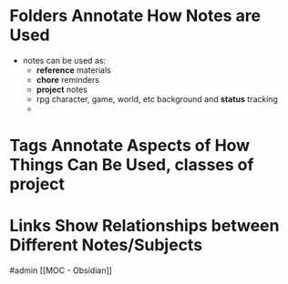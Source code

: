 # Folders Annotate How Notes are Used
* notes can be used as:
	* **reference** materials
	* **chore** reminders
	* **project** notes
	* rpg character, game, world, etc background and **status** tracking
	* 

# Tags Annotate Aspects of How Things Can Be Used, classes of project

# Links Show Relationships between Different Notes/Subjects

#admin 
[[MOC - Obsidian]]